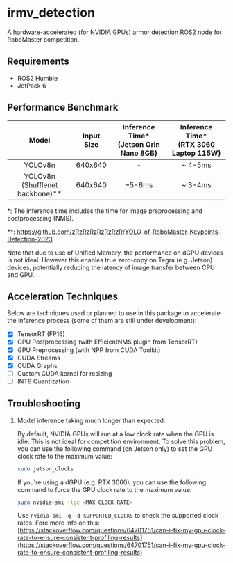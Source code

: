 # irmv_detection
A hardware-accelerated (for NVIDIA GPUs) armor detection ROS2 node for RoboMaster competition.

## Requirements
- ROS2 Humble
- JetPack 6

## Performance Benchmark
| Model | Input Size | Inference Time* <br> (Jetson Orin Nano 8GB) | Inference Time* <br> (RTX 3060 Laptop 115W) |
| :---: | :---: | :---: | :---: |
| YOLOv8n | 640x640 | - | ~ 4-5ms |
| YOLOv8n <br> (Shufflenet backbone)** | 640x640 | ~5-6ms | ~ 3-4ms |

*: The inference time includes the time for image preprocessing and postprocessing (NMS).

**: https://github.com/zRzRzRzRzRzRzR/YOLO-of-RoboMaster-Keypoints-Detection-2023

Note that due to use of Unified Memory, the performance on dGPU devices is not ideal. However this enables true zero-copy on Tegra (e.g. Jetson) devices, potentially reducing the latency of image transfer between CPU and GPU.

## Acceleration Techniques
Below are techniques used or planned to use in this package to accelerate the inference process (some of them are still under development):
- [x] TensorRT (FP16)
- [x] GPU Postprocessing (with EfficientNMS plugin from TensorRT)
- [x] GPU Preprocessing (with NPP from CUDA Toolkit)
- [x] CUDA Streams
- [x] CUDA Graphs
- [ ] Custom CUDA kernel for resizing
- [ ] INT8 Quantization

## Troubleshooting

1. Model inference taking much longer than expected.

   By default, NVIDIA GPUs will run at a low clock rate when the GPU is idle. This is not ideal for competition environment. To solve this problem, you can use the following command (on Jetson only) to set the GPU clock rate to the maximum value:
    ```bash
    sudo jetson_clocks
    ```
    If you're using a dGPU (e.g. RTX 3060), you can use the following command to force the GPU clock rate to the maximum value:
    ```bash
    sudo nvidia-smi -lgc <MAX CLOCK RATE>
    ```
    Use `nvidia-smi -q -d SUPPORTED_CLOCKS` to check the supported clock rates.
    Fore more info on this: [https://stackoverflow.com/questions/64701751/can-i-fix-my-gpu-clock-rate-to-ensure-consistent-profiling-results](https://stackoverflow.com/questions/64701751/can-i-fix-my-gpu-clock-rate-to-ensure-consistent-profiling-results)